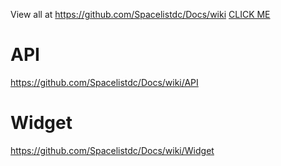 View all at https://github.com/Spacelistdc/Docs/wiki [CLICK ME](https://github.com/Spacelistdc/Docs/wiki)


# API

https://github.com/Spacelistdc/Docs/wiki/API

# Widget 

https://github.com/Spacelistdc/Docs/wiki/Widget
